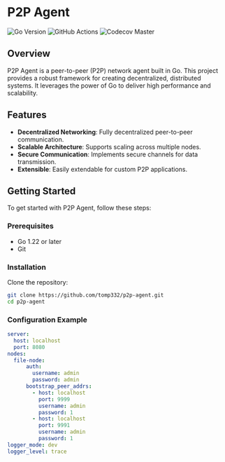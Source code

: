 # P2P Agent

![Go Version](https://img.shields.io/badge/go-1.23-blue)
![GitHub Actions](https://github.com/tomp332/p2p-agent/actions/workflows/ci.yaml/badge.svg)
![Codecov Master](https://codecov.io/gh/tomp332/p2p-agent/branch/master/graph/badge.svg)

## Overview

P2P Agent is a peer-to-peer (P2P) network agent built in Go. This project provides a robust framework for creating decentralized, distributed systems. It leverages the power of Go to deliver high performance and scalability.

## Features

- **Decentralized Networking**: Fully decentralized peer-to-peer communication.
- **Scalable Architecture**: Supports scaling across multiple nodes.
- **Secure Communication**: Implements secure channels for data transmission.
- **Extensible**: Easily extendable for custom P2P applications.

## Getting Started

To get started with P2P Agent, follow these steps:

### Prerequisites

- Go 1.22 or later
- Git

### Installation

Clone the repository:

```bash
git clone https://github.com/tomp332/p2p-agent.git
cd p2p-agent
```

### Configuration Example

```yaml
server:
  host: localhost
  port: 8080
nodes:
  file-node:
      auth:
        username: admin
        password: admin
      bootstrap_peer_addrs:
        - host: localhost
          port: 9999
          username: admin
          password: 1
        - host: localhost
          port: 9991
          username: admin
          password: 1
logger_mode: dev
logger_level: trace

```